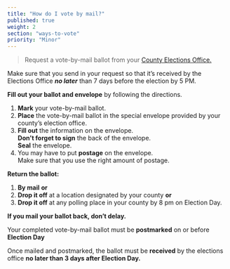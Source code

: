 ```yaml
---
title: "How do I vote by mail?"
published: true
weight: 2
section: "ways-to-vote"
priority: "Minor"
---
```

> Request a vote-by-mail ballot from your [County Elections Office.](#section-election-office-contact)

Make sure that you send in your request so that it’s received by the Elections Office _**no later**_ than 7 days before the election by 5 PM.   

**Fill out your ballot and envelope** by following the directions.
1. **Mark** your vote-by-mail ballot.
2. **Place** the vote-by-mail ballot in the special envelope provided by your county’s election office.
3. **Fill out** the information on the envelope.  
	**Don't forget to sign** the back of the envelope.  
    **Seal** the envelope.  
4. You may have to put **postage** on the envelope.  
	Make sure that you use the right amount of postage.  

**Return the ballot:**
1. **By mail** **or**
2. **Drop it off** at a location designated by your county **or**
3. **Drop it off** at any polling place in your county by 8 pm on Election Day.  

**If you mail your ballot back, don’t delay.**  

Your completed vote-by-mail ballot must be **postmarked** on or before **Election Day**

Once mailed and postmarked, the ballot must be **received** by the elections office **no later than 3 days after Election Day.**  
